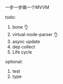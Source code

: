 一步一步做一个MVVM

todo:

1. bone 👌
2. virtual-node-parser 👌
3. async update 
4. dep collect
5. Life cycle

optional:

1. test
2. type